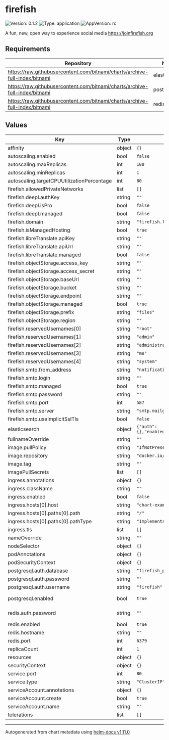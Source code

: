 # firefish

![Version: 0.1.2](https://img.shields.io/badge/Version-0.1.2-informational?style=flat-square) ![Type: application](https://img.shields.io/badge/Type-application-informational?style=flat-square) ![AppVersion: rc](https://img.shields.io/badge/AppVersion-rc-informational?style=flat-square)

A fun, new, open way to experience social media https://joinfirefish.org

## Requirements

| Repository | Name | Version |
|------------|------|---------|
| https://raw.githubusercontent.com/bitnami/charts/archive-full-index/bitnami | elasticsearch | 19.0.1 |
| https://raw.githubusercontent.com/bitnami/charts/archive-full-index/bitnami | postgresql | 11.1.3 |
| https://raw.githubusercontent.com/bitnami/charts/archive-full-index/bitnami | redis | 16.13.2 |

## Values

| Key | Type | Default | Description |
|-----|------|---------|-------------|
| affinity | object | `{}` |  |
| autoscaling.enabled | bool | `false` |  |
| autoscaling.maxReplicas | int | `100` |  |
| autoscaling.minReplicas | int | `1` |  |
| autoscaling.targetCPUUtilizationPercentage | int | `80` |  |
| firefish.allowedPrivateNetworks | list | `[]` | If you want to allow firefish to connect to private ips, enter the cidrs here. |
| firefish.deepl.authKey | string | `""` |  |
| firefish.deepl.isPro | bool | `false` |  |
| firefish.deepl.managed | bool | `false` |  |
| firefish.domain | string | `"firefish.local"` |  |
| firefish.isManagedHosting | bool | `true` |  |
| firefish.libreTranslate.apiKey | string | `""` |  |
| firefish.libreTranslate.apiUrl | string | `""` |  |
| firefish.libreTranslate.managed | bool | `false` |  |
| firefish.objectStorage.access_key | string | `""` |  |
| firefish.objectStorage.access_secret | string | `""` |  |
| firefish.objectStorage.baseUrl | string | `""` |  |
| firefish.objectStorage.bucket | string | `""` |  |
| firefish.objectStorage.endpoint | string | `""` |  |
| firefish.objectStorage.managed | bool | `true` |  |
| firefish.objectStorage.prefix | string | `"files"` |  |
| firefish.objectStorage.region | string | `""` |  |
| firefish.reservedUsernames[0] | string | `"root"` |  |
| firefish.reservedUsernames[1] | string | `"admin"` |  |
| firefish.reservedUsernames[2] | string | `"administrator"` |  |
| firefish.reservedUsernames[3] | string | `"me"` |  |
| firefish.reservedUsernames[4] | string | `"system"` |  |
| firefish.smtp.from_address | string | `"notifications@example.com"` |  |
| firefish.smtp.login | string | `""` |  |
| firefish.smtp.managed | bool | `true` |  |
| firefish.smtp.password | string | `""` |  |
| firefish.smtp.port | int | `587` |  |
| firefish.smtp.server | string | `"smtp.mailgun.org"` |  |
| firefish.smtp.useImplicitSslTls | bool | `false` |  |
| elasticsearch | object | `{"auth":{},"enabled":false,"hostname":"","port":9200,"ssl":false}` | https://github.com/bitnami/charts/tree/master/bitnami/elasticsearch#parameters |
| fullnameOverride | string | `""` |  |
| image.pullPolicy | string | `"IfNotPresent"` |  |
| image.repository | string | `"docker.io/thatonecalculator/firefish"` |  |
| image.tag | string | `""` |  |
| imagePullSecrets | list | `[]` |  |
| ingress.annotations | object | `{}` |  |
| ingress.className | string | `""` |  |
| ingress.enabled | bool | `false` |  |
| ingress.hosts[0].host | string | `"chart-example.local"` |  |
| ingress.hosts[0].paths[0].path | string | `"/"` |  |
| ingress.hosts[0].paths[0].pathType | string | `"ImplementationSpecific"` |  |
| ingress.tls | list | `[]` |  |
| nameOverride | string | `""` |  |
| nodeSelector | object | `{}` |  |
| podAnnotations | object | `{}` |  |
| podSecurityContext | object | `{}` |  |
| postgresql.auth.database | string | `"firefish_production"` |  |
| postgresql.auth.password | string | `""` |  |
| postgresql.auth.username | string | `"firefish"` |  |
| postgresql.enabled | bool | `true` | disable if you want to use an existing db; in which case the values below must match those of that external postgres instance |
| redis.auth.password | string | `""` | you must set a password; the password generated by the redis chart will be rotated on each upgrade: |
| redis.enabled | bool | `true` |  |
| redis.hostname | string | `""` |  |
| redis.port | int | `6379` |  |
| replicaCount | int | `1` |  |
| resources | object | `{}` |  |
| securityContext | object | `{}` |  |
| service.port | int | `80` |  |
| service.type | string | `"ClusterIP"` |  |
| serviceAccount.annotations | object | `{}` |  |
| serviceAccount.create | bool | `true` |  |
| serviceAccount.name | string | `""` |  |
| tolerations | list | `[]` |  |

----------------------------------------------
Autogenerated from chart metadata using [helm-docs v1.11.0](https://github.com/norwoodj/helm-docs/releases/v1.11.0)
